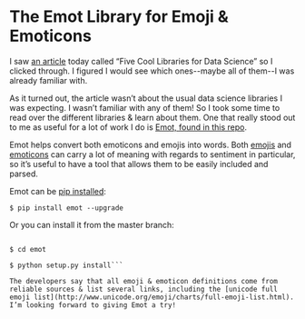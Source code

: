 # The Emot Library for Emoji & Emoticons

I saw [an article](https://www.kdnuggets.com/2020/04/five-cool-python-libraries-data-science.html) today called “Five Cool Libraries for Data Science” so I clicked through. I figured I would see which ones--maybe all of them--I was already familiar with.

As it turned out, the article wasn’t about the usual data science libraries I was expecting. I wasn’t familiar with any of them! So I took some time to read over the different libraries & learn about them. One that really stood out to me as useful for a lot of work I do is [Emot, found in this repo](https://github.com/NeelShah18/emot).

Emot helps convert both emoticons and emojis into words. Both [emojis](https://www.webfx.com/tools/emoji-cheat-sheet/) and [emoticons](https://en.wikipedia.org/wiki/List_of_emoticons) can carry a lot of meaning with regards to sentiment in particular, so it’s useful to have a tool that allows them to be easily included and parsed. 

Emot can be [pip installed](https://pip.pypa.io/en/stable/reference/pip_install/):

`$ pip install emot --upgrade`

Or you can install it from the master branch:

```$ git clone https://github.com/NeelShah18/emot.git

$ cd emot

$ python setup.py install```

The developers say that all emoji & emoticon definitions come from reliable sources & list several links, including the [unicode full emoji list](http://www.unicode.org/emoji/charts/full-emoji-list.html). I’m looking forward to giving Emot a try!


